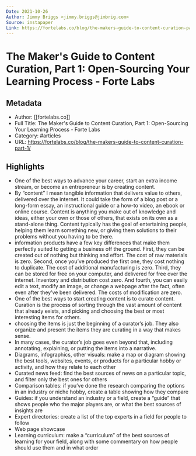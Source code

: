 ```yaml
---
Date: 2021-10-26
Author: Jimmy Briggs <jimmy.briggs@jimbrig.com>
Source: instapaper
Link: https://fortelabs.co/blog/the-makers-guide-to-content-curation-part-1/
---
```

# The Maker's Guide to Content Curation, Part 1: Open-Sourcing Your Learning Process - Forte Labs

## Metadata
- Author: [[fortelabs.co]]
- Full Title: The Maker's Guide to Content Curation, Part 1: Open-Sourcing Your Learning Process - Forte Labs
- Category: #articles
- URL: https://fortelabs.co/blog/the-makers-guide-to-content-curation-part-1/

## Highlights
- One of the best ways to advance your career, start an extra income stream, or become an entrepreneur is by creating content.
- By “content” I mean tangible information that delivers value to others, delivered over the internet. It could take the form of a blog post or a long-form essay, an instructional guide or a how-to video, an ebook or online course. Content is anything you make out of knowledge and ideas, either your own or those of others, that exists on its own as a stand-alone thing. Content typically has the goal of entertaining people, helping them learn something new, or giving them solutions to their problems without you having to be there.
- information products have a few key differences that make them perfectly suited to getting a business off the ground. First, they can be created out of nothing but thinking and effort. The cost of raw materials is zero. Second, once you’ve produced the first one, they cost nothing to duplicate. The cost of additional manufacturing is zero. Third, they can be stored for free on your computer, and delivered for free over the internet. Inventory and distribution cost zero. And fourth, you can easily edit a text, modify an image, or change a webpage after the fact, often even after they’ve been delivered. The costs of modification are zero.
- One of the best ways to start creating content is to curate content. Curation is the process of sorting through the vast amount of content that already exists, and picking and choosing the best or most interesting items for others.
- choosing the items is just the beginning of a curator’s job. They also organize and present the items they are curating in a way that makes sense.
- In many cases, the curator’s job goes even beyond that, including annotating, explaining, or putting the items into a narrative.
- Diagrams, infographics, other visuals: make a map or diagram showing the best tools, websites, events, or products for a particular hobby or activity, and how they relate to each other
- Curated news feed: find the best sources of news on a particular topic, and filter only the best ones for others
- Comparison tables: if you’ve done the research comparing the options in an industry or niche hobby, create a table showing how they compare
- Guides: if you understand an industry or a field, create a “guide” that shows people who the major players are, or what the best sources of insights are
- Expert directories: create a list of the top experts in a field for people to follow
- Web page showcase
- Learning curriculum: make a “curriculum” of the best sources of learning for your field, along with some commentary on how people should use them and in what order
